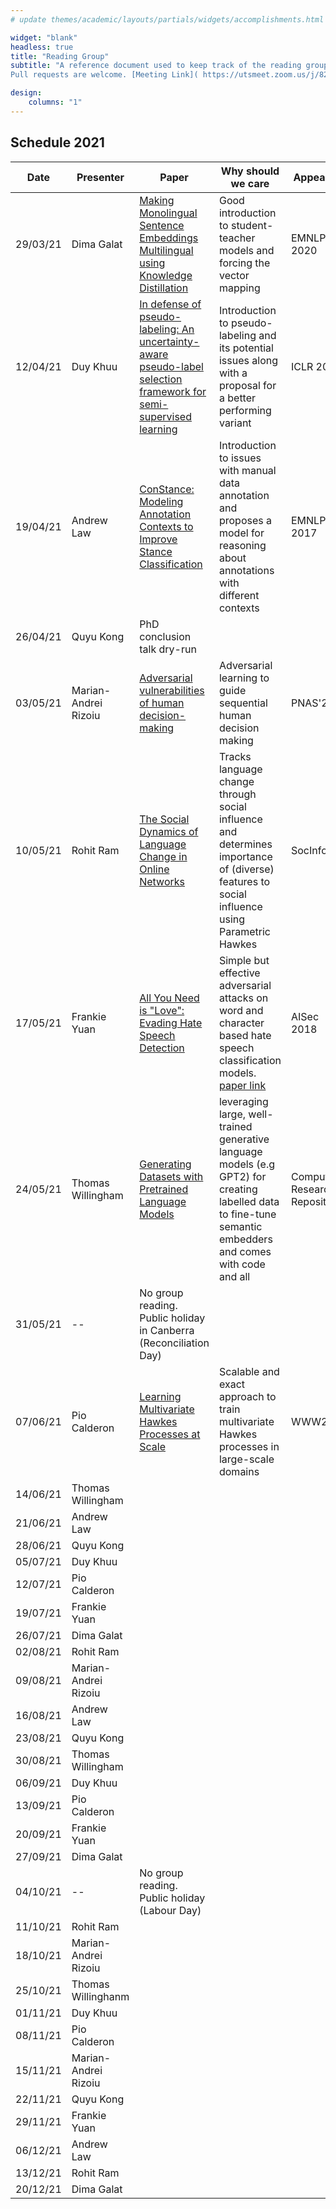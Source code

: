 ```yaml
---
# update themes/academic/layouts/partials/widgets/accomplishments.html to change the design of this page

widget: "blank"
headless: true 
title: "Reading Group"
subtitle: "A reference document used to keep track of the reading group meetings.
Pull requests are welcome. [Meeting Link]( https://utsmeet.zoom.us/j/82967712670?pwd=Z0p6S1luR1FRL2xaQTZNN2lmb3Q2dz09)"

design:
    columns: "1"
---
```


## Schedule 2021
| Date | Presenter | Paper | Why should we care | Appear in | Repo | Blogs | 
|----------|----------------------|------------------------------------------------------------------------------------------------------------------------------------------------------------------------------|--------------------------------------------------------------------------------------------------------------------------------------------------------------------------|-------------------------------|----------------------------------------------------------------------------------------------------------------------------------------------------------------------------------------------------------------------------------------------------------------------------------------|--------------------------------------------------------------------------------------------------------------------------------------------------| 
| 29/03/21 | Dima Galat | [Making Monolingual Sentence Embeddings Multilingual using Knowledge Distillation](https://www.aclweb.org/anthology/2020.emnlp-main.365.pdf) | Good introduction to student-teacher models and forcing the vector mapping | EMNLP 2020 | [1](https://github.com/UKPLab/sentence-transformers/blob/384508914f6a41335dc0144f971e7ca928769df2/examples/training/distillation/README.md),[2](https://github.com/UKPLab/sentence-transformers/blob/e745cca8a05b07b5daea96b64828d14f1b241715/examples/training/multilingual/README.md) | [1](https://towardsdatascience.com/a-complete-guide-to-transfer-learning-from-english-to-other-languages-using-sentence-embeddings-8c427f8804a9) | 
| 12/04/21 | Duy Khuu | [In defense of pseudo-labeling: An uncertainty-aware pseudo-label selection framework for semi-supervised learning](https://arxiv.org/pdf/2101.06329.pdf) | Introduction to pseudo-labeling and its potential issues along with a proposal for a better performing variant | ICLR 2021 | | | 
| 19/04/21 | Andrew Law | [ConStance: Modeling Annotation Contexts to Improve Stance Classification](https://www.aclweb.org/anthology/D17-1116.pdf) | Introduction to issues with manual data annotation and proposes a model for reasoning about annotations with different contexts | EMNLP 2017 | | | 
| 26/04/21 | Quyu Kong | PhD conclusion talk dry-run | | | | | 
| 03/05/21 | Marian-Andrei Rizoiu | [Adversarial vulnerabilities of human decision-making](https://www.pnas.org/content/117/46/29221) | Adversarial learning to guide sequential human decision making | PNAS'20 | [1](https://github.com/adezfouli/decision_adv) | | 
| 10/05/21 | Rohit Ram | [The Social Dynamics of Language Change in Online Networks](https://www.microsoft.com/en-us/research/publication/the-social-dynamics-of-language-change-in-online-networks/) | Tracks language change through social influence and determines importance of (diverse) features to social influence using Parametric Hawkes | SocInfo'16 | | | 
| 17/05/21 | Frankie Yuan | [All You Need is "Love": Evading Hate Speech Detection](https://arxiv.org/abs/1808.09115) | Simple but effective adversarial attacks on word and character based hate speech classification models. [paper link](https://dl.acm.org/doi/abs/10.1145/3270101.3270103) | AISec 2018 | | | 
| 24/05/21 | Thomas Willingham | [Generating Datasets with Pretrained Language Models](https://arxiv.org/abs/2104.07540v2) | leveraging large, well-trained generative language models (e.g GPT2) for creating labelled data to fine-tune semantic embedders and comes with code and all | Computing Research Repository | [1](https://github.com/timoschick/dino) | | 
| 31/05/21 | -- | No group reading. Public holiday in Canberra (Reconciliation Day) | | | | | 
| 07/06/21 | Pio Calderon | [Learning Multivariate Hawkes Processes at Scale](https://arxiv.org/pdf/2002.12501.pdf) | Scalable and exact approach to train multivariate Hawkes processes in large-scale domains | WWW21 | [1](https://www.youtube.com/watch?v=vjR7qXXm4GI) | | 
| 14/06/21 | Thomas Willingham | | | | | | 
| 21/06/21 | Andrew Law | | | | | | 
| 28/06/21 | Quyu Kong | | | | | | 
| 05/07/21 | Duy Khuu | | | | | | 
| 12/07/21 | Pio Calderon | | | | | | 
| 19/07/21 | Frankie Yuan | | | | | | 
| 26/07/21 | Dima Galat | | | | | | 
| 02/08/21 | Rohit Ram | | | | | | 
| 09/08/21 | Marian-Andrei Rizoiu | | | | | | 
| 16/08/21 | Andrew Law | | | | | | 
| 23/08/21 | Quyu Kong | | | | | | 
| 30/08/21 | Thomas Willingham | | | | | | 
| 06/09/21 | Duy Khuu | | | | | | 
| 13/09/21 | Pio Calderon | | | | | | 
| 20/09/21 | Frankie Yuan | | | | | | 
| 27/09/21 | Dima Galat | | | | | | 
| 04/10/21 | -- | No group reading. Public holiday (Labour Day) | | | | | 
| 11/10/21 | Rohit Ram | | | | | | 
| 18/10/21 | Marian-Andrei Rizoiu | | | | | | 
| 25/10/21 | Thomas Willinghanm | | | | | | 
| 01/11/21 | Duy Khuu | | | | | | 
| 08/11/21 | Pio Calderon | | | | | | 
| 15/11/21 | Marian-Andrei Rizoiu | | | | | | 
| 22/11/21 | Quyu Kong | | | | | | 
| 29/11/21 | Frankie Yuan | | | | | | 
| 06/12/21 | Andrew Law | | | | | | 
| 13/12/21 | Rohit Ram | | | | | | 
| 20/12/21 | Dima Galat | | | | | | 


